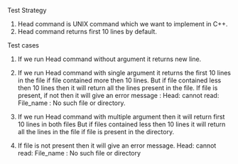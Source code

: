 Test Strategy        

1. Head command is UNIX command which we want to implement in C++.
2. Head command returns first 10 lines by default.

Test cases  

1. If we run Head command without argument it returns new line.

2. If we run Head command with single argument it returns the first 10 lines in the file if file contained more then 10 lines.
	But if file contained less then 10 lines then it will return all the lines present in the file.
	If file is present, if not then it will give an error message :
	Head: cannot read:  File_name : No such file or directory.

3. If we run Head command with multiple argument then it will return first 10 lines in both files
	But if files contained less then 10 lines it will return all the lines in the file if file is present in the directory.
   
4. If file is not present then it will give an error message.
	Head: cannot read:  File_name : No such file or directory 